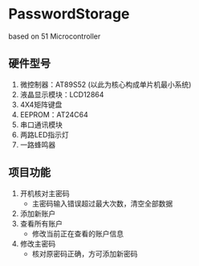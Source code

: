 # PasswordStorage
based on 51 Microcontroller

## 硬件型号
  1. 微控制器：AT89S52 (以此为核心构成单片机最小系统)
  2. 液晶显示模块：LCD12864
  3. 4X4矩阵键盘
  4. EEPROM：AT24C64
  5. 串口通讯模块
  6. 两路LED指示灯
  7. 一路蜂鸣器

## 项目功能
  1. 开机核对主密码
     * 主密码输入错误超过最大次数，清空全部数据
  2. 添加新账户
  3. 查看所有账户
     * 修改当前正在查看的账户信息
  4. 修改主密码
     * 核对原密码正确，方可添加新密码
    
